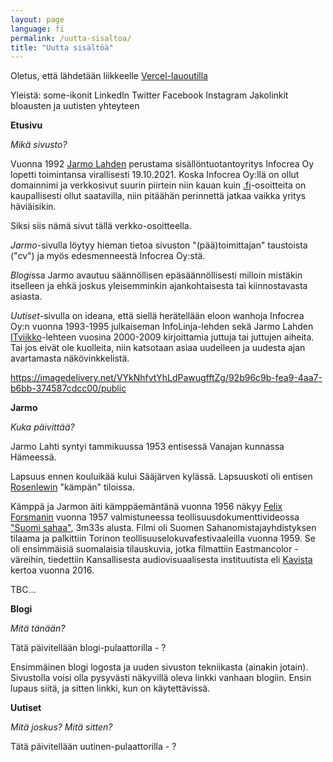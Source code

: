 ```yaml
---
layout: page
language: fi
permalink: /uutta-sisaltoa/
title: "Uutta sisältöä"
---
```


Oletus, että lähdetään liikkeelle [Vercel-lauoutilla](https://jarmolahti-fi.vercel.app/) 

Yleistä: some-ikonit LinkedIn Twitter Facebook Instagram 
Jakolinkit bloausten ja uutisten yhteyteen

**Etusivu**

*Mikä sivusto?* 

Vuonna 1992 [Jarmo Lahden](Jarmo) perustama sisällöntuotantoyritys Infocrea Oy lopetti toimintansa virallisesti 19.10.2021. Koska Infocrea Oy:llä on ollut domainnimi ja verkkosivut suurin piirtein niin kauan kuin [.fi](https://fi.wikipedia.org/wiki/.fi)-osoitteita on kaupallisesti ollut saatavilla, niin pitäähän perinnettä jatkaa vaikka yritys häviäisikin.

Siksi siis nämä sivut tällä verkko-osoitteella.

*Jarmo*-sivulla löytyy hieman tietoa sivuston "(pää)toimittajan" taustoista ("cv") ja myös edesmenneestä Infocrea Oy:stä.

*Blogi*ssa Jarmo avautuu säännöllisen epäsäännöllisesti milloin mistäkin itselleen ja ehkä joskus yleisemminkin ajankohtaisesta tai kiinnostavasta asiasta.

*Uutiset*-sivulla on ideana, että siellä herätellään eloon wanhoja Infocrea Oy:n vuonna 1993-1995 julkaiseman InfoLinja-lehden sekä Jarmo Lahden [ITviikko](https://fi.wikipedia.org/wiki/It-viikko)-lehteen vuosina 2000-2009 kirjoittamia juttuja tai juttujen aiheita. Tai jos eivät ole kuolleita, niin katsotaan asiaa uudelleen ja uudesta ajan avartamasta näkövinkkelistä.

https://imagedelivery.net/VYkNhfvtYhLdPawugfftZg/92b96c9b-fea9-4aa7-b6bb-374587cdcc00/public 


**Jarmo**

*Kuka päivittää?*

Jarmo Lahti syntyi tammikuussa 1953 entisessä Vanajan kunnassa Hämeessä.

Lapsuus ennen kouluikää kului Sääjärven kylässä. Lapsuuskoti oli entisen [Rosenlewin](https://fi.wikipedia.org/wiki/Rosenlew) "kämpän" tiloissa.

Kämppä ja Jarmon äiti kämppäemäntänä vuonna 1956 näkyy [Felix Forsmanin](https://www.hs.fi/muistot/art-2000002627634.html) vuonna 1957 valmistuneessa teollisuusdokumenttivideossa ["Suomi sahaa"](https://elonet.finna.fi/Record/kavi.elonet_elokuva_612441), 3m33s alusta. Filmi oli Suomen Sahanomistajayhdistyksen tilaama ja palkittiin Torinon teollisuuselokuvafestivaaleilla vuonna 1959. Se oli ensimmäisiä suomalaisia tilauskuvia, jotka filmattiin Eastmancolor -väreihin, tiedettiin Kansallisesta audiovisuaalisesta instituutista eli [Kavista](https://kavi.fi/) kertoa vuonna 2016.

TBC...

**Blogi**

*Mitä tänään?*

Tätä päivitellään blogi-pulaattorilla - ?

Ensimmäinen blogi logosta ja uuden sivuston tekniikasta (ainakin jotain). Sivustolla voisi olla pysyvästi näkyvillä oleva linkki vanhaan blogiin. Ensin lupaus siitä, ja sitten linkki, kun on käytettävissä. 


**Uutiset**

*Mitä joskus? Mitä sitten?*

Tätä päivitellään uutinen-pulaattorilla - ? 
